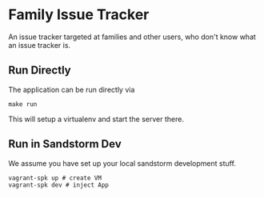 # Family Issue Tracker

An issue tracker targeted at families and other users,
who don't know what an issue tracker is.

## Run Directly

The application can be run directly via

    make run

This will setup a virtualenv and start the server there.

## Run in Sandstorm Dev

We assume you have set up your local sandstorm development stuff.

    vagrant-spk up # create VM
    vagrant-spk dev # inject App
